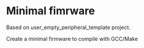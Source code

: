# Minimal fimrware

Based on user_empty_peripheral_template project.

Create a minimal firmware to compile with GCC/Make
